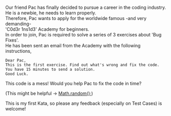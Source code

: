 Our friend Pac has finally decided to pursue a career in the coding industry.  
He is a newbie, he needs to learn properly.  
Therefore, Pac wants to apply for the worldwide famous -and very demanding-  
 'C0d3r 1ns1d3' Academy for beginners.  
In order to join, Pac is required to solve a series of 3 exercises about 'Bug Fixes'.  
He has been sent an email from the Academy with the following instructions,

<pre><code>Dear Pac,  
This is the first exercise. Find out what's wrong and fix the code.  
You have 15 minutes to send a solution.  
Good Luck.</pre></code>

This code is a mess! Would you help Pac to fix the code in time?

(This might be helpful -> [Math.random();](https://developer.mozilla.org/en-US/docs/Web/JavaScript/Reference/Global_Objects/Math/random))

This is my first Kata, so please any feedback (especially on Test Cases) is welcome!